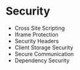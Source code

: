 # Security
  - Cross Site Scripting
  - Iframe Protection
  - Security Headers
  - Client Storage Security
  - Secure Communication
  - Dependency Security

